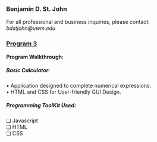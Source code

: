 <h3>Benjamin D. St. John</h3>
For all professional and business inquiries, please contact:<i> bdstjohn@uwm.edu</i>
<h3><a href="https://github.com/sanctusjack/Project-3-Calculator">Program 3</a></h3>
<b>Program Walkthrough:</b>
<h5>Basic Calculator:</h5><p1>
    • Application designed to complete numerical expressions.</i> <br>
    • HTML and CSS for User-friendly GUI Design.<br> </p1>
<h5>Programming ToolKit Used:</h5>
    ❏ Javascript <br>
    ❏ HTML <br>
    ❏ CSS <br>

